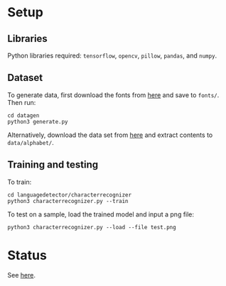 # Setup

## Libraries

Python libraries required: `tensorflow`, `opencv`, `pillow`, `pandas`, and `numpy`.

## Dataset

To generate data, first download the fonts from [here](https://www.dropbox.com/s/tzz2njlsg4c3u3c/fonts.zip) and save to `fonts/`. Then run:

    cd datagen
    python3 generate.py

Alternatively, download the data set from [here](https://www.dropbox.com/s/2s2ihgbw740k8t2/alphabet.zip) and extract contents to `data/alphabet/`.

## Training and testing

To train:

    cd languagedetector/characterrecognizer
    python3 characterrecognizer.py --train

To test on a sample, load the trained model and input a png file:

    python3 characterrecognizer.py --load --file test.png

# Status

See [here](https://docs.google.com/document/d/1bGVf-F1I8edGImafdRD01-P6UEQ64_he_AhfOoqA8V0/edit).


